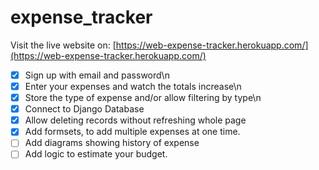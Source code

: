 # expense_tracker

Visit the live website on:
[https://web-expense-tracker.herokuapp.com/](https://web-expense-tracker.herokuapp.com/)

- [x] Sign up with email and password\n
- [x] Enter your expenses and watch the totals increase\n
- [x] Store the type of expense and/or allow filtering by type\n
- [x] Connect to Django Database
- [x] Allow deleting records without refreshing whole page
- [x] Add formsets, to add multiple expenses at one time.
- [ ] Add diagrams showing history of expense
- [ ] Add logic to estimate your budget.